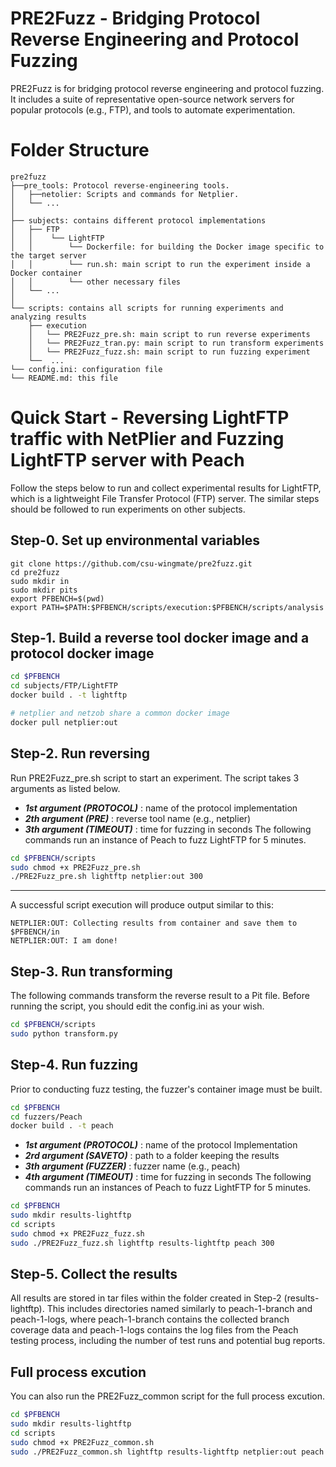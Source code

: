 # PRE2Fuzz - Bridging Protocol Reverse Engineering and Protocol Fuzzing
PRE2Fuzz is for bridging protocol reverse engineering and protocol fuzzing. It includes a suite of representative open-source network servers for popular protocols (e.g., FTP), and tools to automate experimentation.
# Folder Structure
```
pre2fuzz
├──pre_tools: Protocol reverse-engineering tools.
│   ├──netolier: Scripts and commands for Netplier.
│   └── ...
│
├── subjects: contains different protocol implementations
│   ├── FTP
│   │    └── LightFTP
│   │        └── Dockerfile: for building the Docker image specific to the target server
│   │        └── run.sh: main script to run the experiment inside a Docker container
│   │        └── other necessary files
│   └── ...
│ 
└── scripts: contains all scripts for running experiments and analyzing results
    ├── execution
    │   └── PRE2Fuzz_pre.sh: main script to run reverse experiments
    │   └── PRE2Fuzz_tran.py: main script to run transform experiments
    │   └── PRE2Fuzz_fuzz.sh: main script to run fuzzing experiment
    └──  ...
└── config.ini: configuration file
└── README.md: this file
```
# Quick Start - Reversing LightFTP traffic with NetPlier and Fuzzing LightFTP server with Peach
Follow the steps below to run and collect experimental results for LightFTP, which is a lightweight File Transfer Protocol (FTP) server. The similar steps should be followed to run experiments on other subjects.
## Step-0. Set up environmental variables
```
git clone https://github.com/csu-wingmate/pre2fuzz.git
cd pre2fuzz
sudo mkdir in
sudo mkdir pits
export PFBENCH=$(pwd)
export PATH=$PATH:$PFBENCH/scripts/execution:$PFBENCH/scripts/analysis
```

## Step-1. Build a reverse tool docker image and a protocol docker image
```bash
cd $PFBENCH
cd subjects/FTP/LightFTP
docker build . -t lightftp
```
```bash
# netplier and netzob share a common docker image
docker pull netplier:out
```

## Step-2. Run reversing
Run PRE2Fuzz_pre.sh script to start an experiment. The script takes 3 arguments as listed below.
- ***1st argument (PROTOCOL)*** : name of the protocol implementation
- ***2th argument (PRE)***   : reverse tool name (e.g., netplier)
- ***3th argument (TIMEOUT)***  : time for fuzzing in seconds
The following commands run an instance of Peach to fuzz LightFTP for 5 minutes.

```bash
cd $PFBENCH/scripts
sudo chmod +x PRE2Fuzz_pre.sh
./PRE2Fuzz_pre.sh lightftp netplier:out 300
```
_________________
A successful script execution will produce output similar to this:
```
NETPLIER:OUT: Collecting results from container and save them to $PFBENCH/in
NETPLIER:OUT: I am done!
```

## Step-3. Run transforming
The following commands transform the reverse result to a Pit file.
Before running the script, you should edit the config.ini as your wish.
```bash
cd $PFBENCH/scripts
sudo python transform.py
```

## Step-4. Run fuzzing
Prior to conducting fuzz testing, the fuzzer's container image must be built.
```bash
cd $PFBENCH
cd fuzzers/Peach
docker build . -t peach
```

- ***1st argument (PROTOCOL)*** : name of the protocol Implementation
- ***2rd argument (SAVETO)***   : path to a folder keeping the results
- ***3th argument (FUZZER)***   : fuzzer name (e.g., peach)
- ***4th argument (TIMEOUT)***  : time for fuzzing in seconds
The following commands run an instances of Peach to fuzz LightFTP for 5 minutes.
```bash
cd $PFBENCH
sudo mkdir results-lightftp
cd scripts
sudo chmod +x PRE2Fuzz_fuzz.sh
sudo ./PRE2Fuzz_fuzz.sh lightftp results-lightftp peach 300
```

## Step-5. Collect the results
All results are stored in tar files within the folder created in Step-2 (results-lightftp). This includes directories named similarly to peach-1-branch and peach-1-logs, where peach-1-branch contains the collected branch coverage data and peach-1-logs contains the log files from the Peach testing process, including the number of test runs and potential bug reports.


## Full process excution
You can also run the PRE2Fuzz_common script for the full process excution.
```bash
cd $PFBENCH
sudo mkdir results-lightftp
cd scripts
sudo chmod +x PRE2Fuzz_common.sh
sudo ./PRE2Fuzz_common.sh lightftp results-lightftp netplier:out peach 300
```
